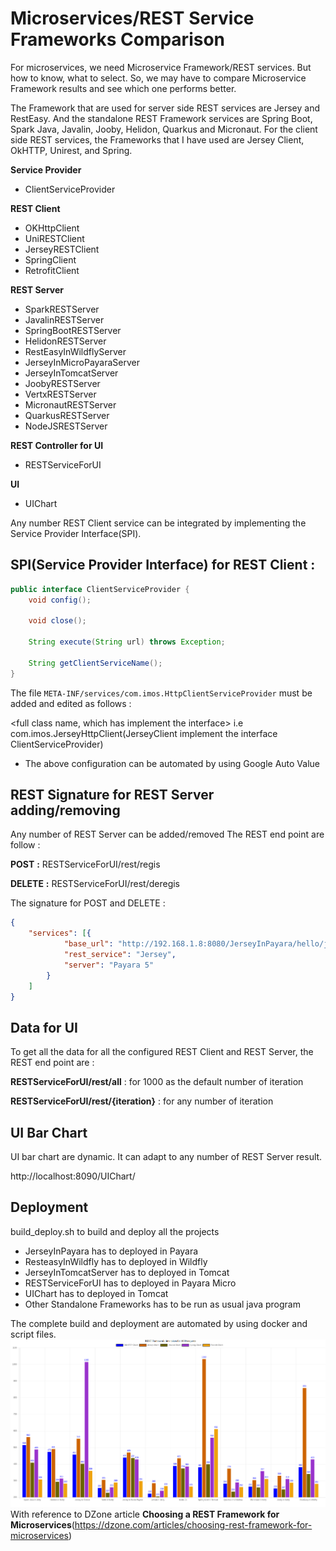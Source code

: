 # Microservices/REST Service Frameworks Comparison

For microservices, we need Microservice Framework/REST services. But how to know, what to select. So, we may have to
compare Microservice Framework results and see which one performs better.

The Framework that are used for server side REST services are Jersey and RestEasy. And the standalone REST Framework
services are Spring Boot, Spark Java, Javalin, Jooby, Helidon, Quarkus and Micronaut. For the client side REST services,
the Frameworks that I have used are Jersey Client, OkHTTP, Unirest, and Spring.

**Service Provider**

- ClientServiceProvider

**REST Client**

- OKHttpClient
- UniRESTClient
- JerseyRESTClient
- SpringClient
- RetrofitClient

**REST Server**

- SparkRESTServer
- JavalinRESTServer
- SpringBootRESTServer
- HelidonRESTServer
- RestEasyInWildflyServer
- JerseyInMicroPayaraServer
- JerseyInTomcatServer
- JoobyRESTServer
- VertxRESTServer
- MicronautRESTServer
- QuarkusRESTServer
- NodeJSRESTServer

**REST Controller for UI**

- RESTServiceForUI

**UI**

- UIChart

Any number REST Client service can be integrated by implementing the Service Provider Interface(SPI).

SPI(Service Provider Interface) for REST Client :
---------------------

```java
public interface ClientServiceProvider {
    void config();

    void close();

    String execute(String url) throws Exception;

    String getClientServiceName();
}
```

The file `META-INF/services/com.imos.HttpClientServiceProvider` must be added and edited as follows :

<full class name, which has implement the interface> i.e com.imos.JerseyHttpClient(JerseyClient implement the interface
ClientServiceProvider)

- The above configuration can be automated by using Google Auto Value

REST Signature for REST Server adding/removing
-------
Any number of REST Server can be added/removed The REST end point are follow :

**POST** **:** RESTServiceForUI/rest/regis

**DELETE** **:** RESTServiceForUI/rest/deregis

The signature for POST and DELETE :

```json
{
    "services": [{
            "base_url": "http://192.168.1.8:8080/JerseyInPayara/hello/jersey",
            "rest_service": "Jersey",
            "server": "Payara 5"
        }
    ]
}
```

Data for UI
-----------
To get all the data for all the configured REST Client and REST Server, the REST end point are :

**RESTServiceForUI/rest/all**          : for 1000 as the default number of iteration

**RESTServiceForUI/rest/{iteration}**  : for any number of iteration


UI Bar Chart
-------------
UI bar chart are dynamic. It can adapt to any number of REST Server result.

http://localhost:8090/UIChart/

Deployment
-----------
build_deploy.sh to build and deploy all the projects

- JerseyInPayara has to deployed in Payara
- ResteasyInWildfly has to deployed in Wildfly
- JerseyInTomcatServer has to deployed in Tomcat
- RESTServiceForUI has to deployed in Payara Micro
- UIChart has to deployed in Tomcat
- Other Standalone Frameworks has to be run as usual java program

The complete build and deployment are automated by using docker and script files.
![Framework Comparison](docs/figure.png)<br/>
With reference to DZone article **Choosing a REST Framework for
Microservices**(https://dzone.com/articles/choosing-rest-framework-for-microservices)
